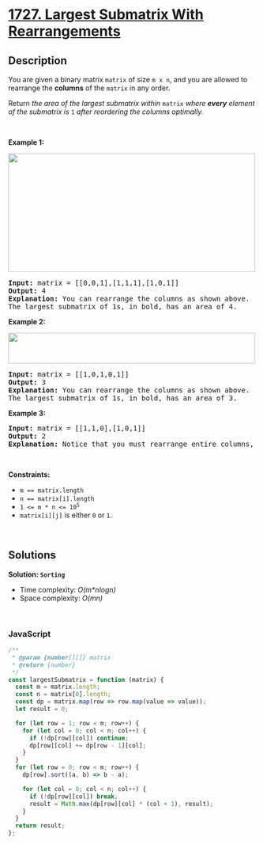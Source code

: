 # [1727. Largest Submatrix With Rearrangements](https://leetcode.com/problems/largest-submatrix-with-rearrangements)

## Description

<div class="xFUwe" data-track-load="description_content"><p>You are given a binary matrix <code>matrix</code> of size <code>m x n</code>, and you are allowed to rearrange the <strong>columns</strong> of the <code>matrix</code> in any order.</p>

<p>Return <em>the area of the largest submatrix within </em><code>matrix</code><em> where <strong>every</strong> element of the submatrix is </em><code>1</code><em> after reordering the columns optimally.</em></p>

<p>&nbsp;</p>
<p><strong class="example">Example 1:</strong></p>
<img alt="" src="https://assets.leetcode.com/uploads/2020/12/29/screenshot-2020-12-30-at-40536-pm.png" style="width: 500px; height: 240px;">
<pre><strong>Input:</strong> matrix = [[0,0,1],[1,1,1],[1,0,1]]
<strong>Output:</strong> 4
<strong>Explanation:</strong> You can rearrange the columns as shown above.
The largest submatrix of 1s, in bold, has an area of 4.
</pre>

<p><strong class="example">Example 2:</strong></p>
<img alt="" src="https://assets.leetcode.com/uploads/2020/12/29/screenshot-2020-12-30-at-40852-pm.png" style="width: 500px; height: 62px;">
<pre><strong>Input:</strong> matrix = [[1,0,1,0,1]]
<strong>Output:</strong> 3
<strong>Explanation:</strong> You can rearrange the columns as shown above.
The largest submatrix of 1s, in bold, has an area of 3.
</pre>

<p><strong class="example">Example 3:</strong></p>

<pre><strong>Input:</strong> matrix = [[1,1,0],[1,0,1]]
<strong>Output:</strong> 2
<strong>Explanation:</strong> Notice that you must rearrange entire columns, and there is no way to make a submatrix of 1s larger than an area of 2.
</pre>

<p>&nbsp;</p>
<p><strong>Constraints:</strong></p>

<ul>
	<li><code>m == matrix.length</code></li>
	<li><code>n == matrix[i].length</code></li>
	<li><code>1 &lt;= m * n &lt;= 10<sup>5</sup></code></li>
	<li><code>matrix[i][j]</code> is either <code>0</code> or <code>1</code>.</li>
</ul>
</div>
<p>&nbsp;</p>

## Solutions

**Solution: `Sorting`**

- Time complexity: <em>O(m\*nlogn)</em>
- Space complexity: <em>O(mn)</em>

<p>&nbsp;</p>

### **JavaScript**

```js
/**
 * @param {number[][]} matrix
 * @return {number}
 */
const largestSubmatrix = function (matrix) {
  const m = matrix.length;
  const n = matrix[0].length;
  const dp = matrix.map(row => row.map(value => value));
  let result = 0;

  for (let row = 1; row < m; row++) {
    for (let col = 0; col < n; col++) {
      if (!dp[row][col]) continue;
      dp[row][col] += dp[row - 1][col];
    }
  }
  for (let row = 0; row < m; row++) {
    dp[row].sort((a, b) => b - a);

    for (let col = 0; col < n; col++) {
      if (!dp[row][col]) break;
      result = Math.max(dp[row][col] * (col + 1), result);
    }
  }
  return result;
};
```
